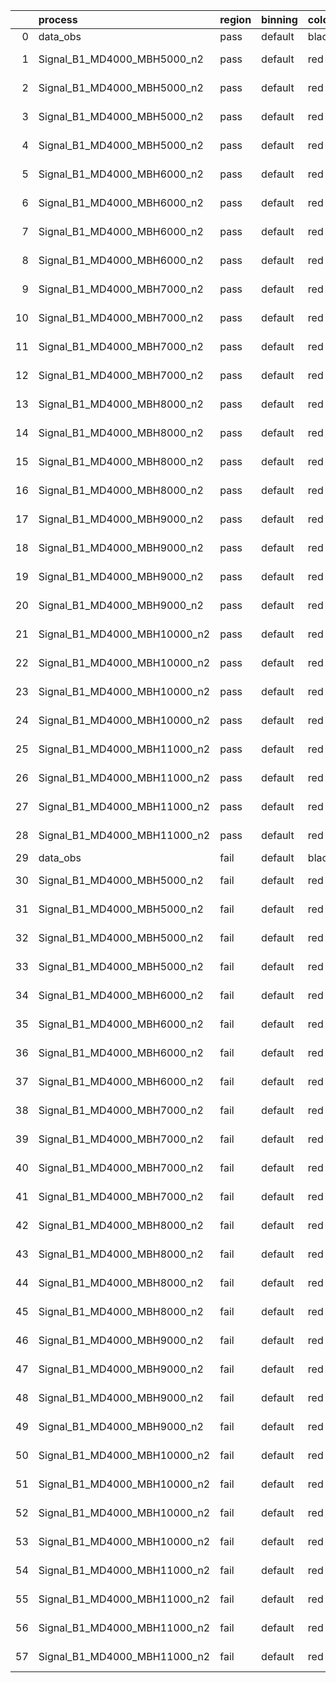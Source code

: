 |    | process                      | region   | binning   | color   | process_type   |   scale | variation   | source_filename                                                       | source_histname    | alias                        | title     |   combine_idx |     lnN |   shapes | syst_type   | direction   | variation_alias   |
|---:|:-----------------------------|:---------|:----------|:--------|:---------------|--------:|:------------|:----------------------------------------------------------------------|:-------------------|:-----------------------------|:----------|--------------:|--------:|---------:|:------------|:------------|:------------------|
|  0 | data_obs                     | pass     | default   | black   | DATA           |       1 | nominal     | ./histograms_for_2DAlphabet_v16//BH_Data.root                         | hpass              | Data                         | Data      |           nan | nan     |      nan | nan         | nan         | nan               |
|  1 | Signal_B1_MD4000_MBH5000_n2  | pass     | default   | red     | SIGNAL         |       1 | lumi        | ./histograms_for_2DAlphabet_v16//BH_Signal_B1_MD4000_MBH5000_n2.root  | hpass              | Signal_B1_MD4000_MBH5000_n2  | BH signal |           nan |   1.016 |      nan | lnN         | nan         | nan               |
|  2 | Signal_B1_MD4000_MBH5000_n2  | pass     | default   | red     | SIGNAL         |       1 | SVM         | ./histograms_for_2DAlphabet_v16//BH_Signal_B1_MD4000_MBH5000_n2.root  | hpass_SVMsyst_up   | Signal_B1_MD4000_MBH5000_n2  | BH signal |           nan | nan     |        1 | shapes      | Up          | SVMsyst           |
|  3 | Signal_B1_MD4000_MBH5000_n2  | pass     | default   | red     | SIGNAL         |       1 | SVM         | ./histograms_for_2DAlphabet_v16//BH_Signal_B1_MD4000_MBH5000_n2.root  | hpass_SVMsyst_down | Signal_B1_MD4000_MBH5000_n2  | BH signal |           nan | nan     |        1 | shapes      | Down        | SVMsyst           |
|  4 | Signal_B1_MD4000_MBH5000_n2  | pass     | default   | red     | SIGNAL         |       1 | nominal     | ./histograms_for_2DAlphabet_v16//BH_Signal_B1_MD4000_MBH5000_n2.root  | hpass              | Signal_B1_MD4000_MBH5000_n2  | BH signal |           nan | nan     |      nan | nan         | nan         | nan               |
|  5 | Signal_B1_MD4000_MBH6000_n2  | pass     | default   | red     | SIGNAL         |       1 | lumi        | ./histograms_for_2DAlphabet_v16//BH_Signal_B1_MD4000_MBH6000_n2.root  | hpass              | Signal_B1_MD4000_MBH6000_n2  | BH signal |           nan |   1.016 |      nan | lnN         | nan         | nan               |
|  6 | Signal_B1_MD4000_MBH6000_n2  | pass     | default   | red     | SIGNAL         |       1 | SVM         | ./histograms_for_2DAlphabet_v16//BH_Signal_B1_MD4000_MBH6000_n2.root  | hpass_SVMsyst_up   | Signal_B1_MD4000_MBH6000_n2  | BH signal |           nan | nan     |        1 | shapes      | Up          | SVMsyst           |
|  7 | Signal_B1_MD4000_MBH6000_n2  | pass     | default   | red     | SIGNAL         |       1 | SVM         | ./histograms_for_2DAlphabet_v16//BH_Signal_B1_MD4000_MBH6000_n2.root  | hpass_SVMsyst_down | Signal_B1_MD4000_MBH6000_n2  | BH signal |           nan | nan     |        1 | shapes      | Down        | SVMsyst           |
|  8 | Signal_B1_MD4000_MBH6000_n2  | pass     | default   | red     | SIGNAL         |       1 | nominal     | ./histograms_for_2DAlphabet_v16//BH_Signal_B1_MD4000_MBH6000_n2.root  | hpass              | Signal_B1_MD4000_MBH6000_n2  | BH signal |           nan | nan     |      nan | nan         | nan         | nan               |
|  9 | Signal_B1_MD4000_MBH7000_n2  | pass     | default   | red     | SIGNAL         |       1 | lumi        | ./histograms_for_2DAlphabet_v16//BH_Signal_B1_MD4000_MBH7000_n2.root  | hpass              | Signal_B1_MD4000_MBH7000_n2  | BH signal |           nan |   1.016 |      nan | lnN         | nan         | nan               |
| 10 | Signal_B1_MD4000_MBH7000_n2  | pass     | default   | red     | SIGNAL         |       1 | SVM         | ./histograms_for_2DAlphabet_v16//BH_Signal_B1_MD4000_MBH7000_n2.root  | hpass_SVMsyst_up   | Signal_B1_MD4000_MBH7000_n2  | BH signal |           nan | nan     |        1 | shapes      | Up          | SVMsyst           |
| 11 | Signal_B1_MD4000_MBH7000_n2  | pass     | default   | red     | SIGNAL         |       1 | SVM         | ./histograms_for_2DAlphabet_v16//BH_Signal_B1_MD4000_MBH7000_n2.root  | hpass_SVMsyst_down | Signal_B1_MD4000_MBH7000_n2  | BH signal |           nan | nan     |        1 | shapes      | Down        | SVMsyst           |
| 12 | Signal_B1_MD4000_MBH7000_n2  | pass     | default   | red     | SIGNAL         |       1 | nominal     | ./histograms_for_2DAlphabet_v16//BH_Signal_B1_MD4000_MBH7000_n2.root  | hpass              | Signal_B1_MD4000_MBH7000_n2  | BH signal |           nan | nan     |      nan | nan         | nan         | nan               |
| 13 | Signal_B1_MD4000_MBH8000_n2  | pass     | default   | red     | SIGNAL         |       1 | lumi        | ./histograms_for_2DAlphabet_v16//BH_Signal_B1_MD4000_MBH8000_n2.root  | hpass              | Signal_B1_MD4000_MBH8000_n2  | BH signal |           nan |   1.016 |      nan | lnN         | nan         | nan               |
| 14 | Signal_B1_MD4000_MBH8000_n2  | pass     | default   | red     | SIGNAL         |       1 | SVM         | ./histograms_for_2DAlphabet_v16//BH_Signal_B1_MD4000_MBH8000_n2.root  | hpass_SVMsyst_up   | Signal_B1_MD4000_MBH8000_n2  | BH signal |           nan | nan     |        1 | shapes      | Up          | SVMsyst           |
| 15 | Signal_B1_MD4000_MBH8000_n2  | pass     | default   | red     | SIGNAL         |       1 | SVM         | ./histograms_for_2DAlphabet_v16//BH_Signal_B1_MD4000_MBH8000_n2.root  | hpass_SVMsyst_down | Signal_B1_MD4000_MBH8000_n2  | BH signal |           nan | nan     |        1 | shapes      | Down        | SVMsyst           |
| 16 | Signal_B1_MD4000_MBH8000_n2  | pass     | default   | red     | SIGNAL         |       1 | nominal     | ./histograms_for_2DAlphabet_v16//BH_Signal_B1_MD4000_MBH8000_n2.root  | hpass              | Signal_B1_MD4000_MBH8000_n2  | BH signal |           nan | nan     |      nan | nan         | nan         | nan               |
| 17 | Signal_B1_MD4000_MBH9000_n2  | pass     | default   | red     | SIGNAL         |       1 | lumi        | ./histograms_for_2DAlphabet_v16//BH_Signal_B1_MD4000_MBH9000_n2.root  | hpass              | Signal_B1_MD4000_MBH9000_n2  | BH signal |           nan |   1.016 |      nan | lnN         | nan         | nan               |
| 18 | Signal_B1_MD4000_MBH9000_n2  | pass     | default   | red     | SIGNAL         |       1 | SVM         | ./histograms_for_2DAlphabet_v16//BH_Signal_B1_MD4000_MBH9000_n2.root  | hpass_SVMsyst_up   | Signal_B1_MD4000_MBH9000_n2  | BH signal |           nan | nan     |        1 | shapes      | Up          | SVMsyst           |
| 19 | Signal_B1_MD4000_MBH9000_n2  | pass     | default   | red     | SIGNAL         |       1 | SVM         | ./histograms_for_2DAlphabet_v16//BH_Signal_B1_MD4000_MBH9000_n2.root  | hpass_SVMsyst_down | Signal_B1_MD4000_MBH9000_n2  | BH signal |           nan | nan     |        1 | shapes      | Down        | SVMsyst           |
| 20 | Signal_B1_MD4000_MBH9000_n2  | pass     | default   | red     | SIGNAL         |       1 | nominal     | ./histograms_for_2DAlphabet_v16//BH_Signal_B1_MD4000_MBH9000_n2.root  | hpass              | Signal_B1_MD4000_MBH9000_n2  | BH signal |           nan | nan     |      nan | nan         | nan         | nan               |
| 21 | Signal_B1_MD4000_MBH10000_n2 | pass     | default   | red     | SIGNAL         |       1 | lumi        | ./histograms_for_2DAlphabet_v16//BH_Signal_B1_MD4000_MBH10000_n2.root | hpass              | Signal_B1_MD4000_MBH10000_n2 | BH signal |           nan |   1.016 |      nan | lnN         | nan         | nan               |
| 22 | Signal_B1_MD4000_MBH10000_n2 | pass     | default   | red     | SIGNAL         |       1 | SVM         | ./histograms_for_2DAlphabet_v16//BH_Signal_B1_MD4000_MBH10000_n2.root | hpass_SVMsyst_up   | Signal_B1_MD4000_MBH10000_n2 | BH signal |           nan | nan     |        1 | shapes      | Up          | SVMsyst           |
| 23 | Signal_B1_MD4000_MBH10000_n2 | pass     | default   | red     | SIGNAL         |       1 | SVM         | ./histograms_for_2DAlphabet_v16//BH_Signal_B1_MD4000_MBH10000_n2.root | hpass_SVMsyst_down | Signal_B1_MD4000_MBH10000_n2 | BH signal |           nan | nan     |        1 | shapes      | Down        | SVMsyst           |
| 24 | Signal_B1_MD4000_MBH10000_n2 | pass     | default   | red     | SIGNAL         |       1 | nominal     | ./histograms_for_2DAlphabet_v16//BH_Signal_B1_MD4000_MBH10000_n2.root | hpass              | Signal_B1_MD4000_MBH10000_n2 | BH signal |           nan | nan     |      nan | nan         | nan         | nan               |
| 25 | Signal_B1_MD4000_MBH11000_n2 | pass     | default   | red     | SIGNAL         |       1 | lumi        | ./histograms_for_2DAlphabet_v16//BH_Signal_B1_MD4000_MBH11000_n2.root | hpass              | Signal_B1_MD4000_MBH11000_n2 | BH signal |           nan |   1.016 |      nan | lnN         | nan         | nan               |
| 26 | Signal_B1_MD4000_MBH11000_n2 | pass     | default   | red     | SIGNAL         |       1 | SVM         | ./histograms_for_2DAlphabet_v16//BH_Signal_B1_MD4000_MBH11000_n2.root | hpass_SVMsyst_up   | Signal_B1_MD4000_MBH11000_n2 | BH signal |           nan | nan     |        1 | shapes      | Up          | SVMsyst           |
| 27 | Signal_B1_MD4000_MBH11000_n2 | pass     | default   | red     | SIGNAL         |       1 | SVM         | ./histograms_for_2DAlphabet_v16//BH_Signal_B1_MD4000_MBH11000_n2.root | hpass_SVMsyst_down | Signal_B1_MD4000_MBH11000_n2 | BH signal |           nan | nan     |        1 | shapes      | Down        | SVMsyst           |
| 28 | Signal_B1_MD4000_MBH11000_n2 | pass     | default   | red     | SIGNAL         |       1 | nominal     | ./histograms_for_2DAlphabet_v16//BH_Signal_B1_MD4000_MBH11000_n2.root | hpass              | Signal_B1_MD4000_MBH11000_n2 | BH signal |           nan | nan     |      nan | nan         | nan         | nan               |
| 29 | data_obs                     | fail     | default   | black   | DATA           |       1 | nominal     | ./histograms_for_2DAlphabet_v16//BH_Data.root                         | hfail              | Data                         | Data      |           nan | nan     |      nan | nan         | nan         | nan               |
| 30 | Signal_B1_MD4000_MBH5000_n2  | fail     | default   | red     | SIGNAL         |       1 | lumi        | ./histograms_for_2DAlphabet_v16//BH_Signal_B1_MD4000_MBH5000_n2.root  | hfail              | Signal_B1_MD4000_MBH5000_n2  | BH signal |           nan |   1.016 |      nan | lnN         | nan         | nan               |
| 31 | Signal_B1_MD4000_MBH5000_n2  | fail     | default   | red     | SIGNAL         |       1 | SVM         | ./histograms_for_2DAlphabet_v16//BH_Signal_B1_MD4000_MBH5000_n2.root  | hfail_SVMsyst_up   | Signal_B1_MD4000_MBH5000_n2  | BH signal |           nan | nan     |        1 | shapes      | Up          | SVMsyst           |
| 32 | Signal_B1_MD4000_MBH5000_n2  | fail     | default   | red     | SIGNAL         |       1 | SVM         | ./histograms_for_2DAlphabet_v16//BH_Signal_B1_MD4000_MBH5000_n2.root  | hfail_SVMsyst_down | Signal_B1_MD4000_MBH5000_n2  | BH signal |           nan | nan     |        1 | shapes      | Down        | SVMsyst           |
| 33 | Signal_B1_MD4000_MBH5000_n2  | fail     | default   | red     | SIGNAL         |       1 | nominal     | ./histograms_for_2DAlphabet_v16//BH_Signal_B1_MD4000_MBH5000_n2.root  | hfail              | Signal_B1_MD4000_MBH5000_n2  | BH signal |           nan | nan     |      nan | nan         | nan         | nan               |
| 34 | Signal_B1_MD4000_MBH6000_n2  | fail     | default   | red     | SIGNAL         |       1 | lumi        | ./histograms_for_2DAlphabet_v16//BH_Signal_B1_MD4000_MBH6000_n2.root  | hfail              | Signal_B1_MD4000_MBH6000_n2  | BH signal |           nan |   1.016 |      nan | lnN         | nan         | nan               |
| 35 | Signal_B1_MD4000_MBH6000_n2  | fail     | default   | red     | SIGNAL         |       1 | SVM         | ./histograms_for_2DAlphabet_v16//BH_Signal_B1_MD4000_MBH6000_n2.root  | hfail_SVMsyst_up   | Signal_B1_MD4000_MBH6000_n2  | BH signal |           nan | nan     |        1 | shapes      | Up          | SVMsyst           |
| 36 | Signal_B1_MD4000_MBH6000_n2  | fail     | default   | red     | SIGNAL         |       1 | SVM         | ./histograms_for_2DAlphabet_v16//BH_Signal_B1_MD4000_MBH6000_n2.root  | hfail_SVMsyst_down | Signal_B1_MD4000_MBH6000_n2  | BH signal |           nan | nan     |        1 | shapes      | Down        | SVMsyst           |
| 37 | Signal_B1_MD4000_MBH6000_n2  | fail     | default   | red     | SIGNAL         |       1 | nominal     | ./histograms_for_2DAlphabet_v16//BH_Signal_B1_MD4000_MBH6000_n2.root  | hfail              | Signal_B1_MD4000_MBH6000_n2  | BH signal |           nan | nan     |      nan | nan         | nan         | nan               |
| 38 | Signal_B1_MD4000_MBH7000_n2  | fail     | default   | red     | SIGNAL         |       1 | lumi        | ./histograms_for_2DAlphabet_v16//BH_Signal_B1_MD4000_MBH7000_n2.root  | hfail              | Signal_B1_MD4000_MBH7000_n2  | BH signal |           nan |   1.016 |      nan | lnN         | nan         | nan               |
| 39 | Signal_B1_MD4000_MBH7000_n2  | fail     | default   | red     | SIGNAL         |       1 | SVM         | ./histograms_for_2DAlphabet_v16//BH_Signal_B1_MD4000_MBH7000_n2.root  | hfail_SVMsyst_up   | Signal_B1_MD4000_MBH7000_n2  | BH signal |           nan | nan     |        1 | shapes      | Up          | SVMsyst           |
| 40 | Signal_B1_MD4000_MBH7000_n2  | fail     | default   | red     | SIGNAL         |       1 | SVM         | ./histograms_for_2DAlphabet_v16//BH_Signal_B1_MD4000_MBH7000_n2.root  | hfail_SVMsyst_down | Signal_B1_MD4000_MBH7000_n2  | BH signal |           nan | nan     |        1 | shapes      | Down        | SVMsyst           |
| 41 | Signal_B1_MD4000_MBH7000_n2  | fail     | default   | red     | SIGNAL         |       1 | nominal     | ./histograms_for_2DAlphabet_v16//BH_Signal_B1_MD4000_MBH7000_n2.root  | hfail              | Signal_B1_MD4000_MBH7000_n2  | BH signal |           nan | nan     |      nan | nan         | nan         | nan               |
| 42 | Signal_B1_MD4000_MBH8000_n2  | fail     | default   | red     | SIGNAL         |       1 | lumi        | ./histograms_for_2DAlphabet_v16//BH_Signal_B1_MD4000_MBH8000_n2.root  | hfail              | Signal_B1_MD4000_MBH8000_n2  | BH signal |           nan |   1.016 |      nan | lnN         | nan         | nan               |
| 43 | Signal_B1_MD4000_MBH8000_n2  | fail     | default   | red     | SIGNAL         |       1 | SVM         | ./histograms_for_2DAlphabet_v16//BH_Signal_B1_MD4000_MBH8000_n2.root  | hfail_SVMsyst_up   | Signal_B1_MD4000_MBH8000_n2  | BH signal |           nan | nan     |        1 | shapes      | Up          | SVMsyst           |
| 44 | Signal_B1_MD4000_MBH8000_n2  | fail     | default   | red     | SIGNAL         |       1 | SVM         | ./histograms_for_2DAlphabet_v16//BH_Signal_B1_MD4000_MBH8000_n2.root  | hfail_SVMsyst_down | Signal_B1_MD4000_MBH8000_n2  | BH signal |           nan | nan     |        1 | shapes      | Down        | SVMsyst           |
| 45 | Signal_B1_MD4000_MBH8000_n2  | fail     | default   | red     | SIGNAL         |       1 | nominal     | ./histograms_for_2DAlphabet_v16//BH_Signal_B1_MD4000_MBH8000_n2.root  | hfail              | Signal_B1_MD4000_MBH8000_n2  | BH signal |           nan | nan     |      nan | nan         | nan         | nan               |
| 46 | Signal_B1_MD4000_MBH9000_n2  | fail     | default   | red     | SIGNAL         |       1 | lumi        | ./histograms_for_2DAlphabet_v16//BH_Signal_B1_MD4000_MBH9000_n2.root  | hfail              | Signal_B1_MD4000_MBH9000_n2  | BH signal |           nan |   1.016 |      nan | lnN         | nan         | nan               |
| 47 | Signal_B1_MD4000_MBH9000_n2  | fail     | default   | red     | SIGNAL         |       1 | SVM         | ./histograms_for_2DAlphabet_v16//BH_Signal_B1_MD4000_MBH9000_n2.root  | hfail_SVMsyst_up   | Signal_B1_MD4000_MBH9000_n2  | BH signal |           nan | nan     |        1 | shapes      | Up          | SVMsyst           |
| 48 | Signal_B1_MD4000_MBH9000_n2  | fail     | default   | red     | SIGNAL         |       1 | SVM         | ./histograms_for_2DAlphabet_v16//BH_Signal_B1_MD4000_MBH9000_n2.root  | hfail_SVMsyst_down | Signal_B1_MD4000_MBH9000_n2  | BH signal |           nan | nan     |        1 | shapes      | Down        | SVMsyst           |
| 49 | Signal_B1_MD4000_MBH9000_n2  | fail     | default   | red     | SIGNAL         |       1 | nominal     | ./histograms_for_2DAlphabet_v16//BH_Signal_B1_MD4000_MBH9000_n2.root  | hfail              | Signal_B1_MD4000_MBH9000_n2  | BH signal |           nan | nan     |      nan | nan         | nan         | nan               |
| 50 | Signal_B1_MD4000_MBH10000_n2 | fail     | default   | red     | SIGNAL         |       1 | lumi        | ./histograms_for_2DAlphabet_v16//BH_Signal_B1_MD4000_MBH10000_n2.root | hfail              | Signal_B1_MD4000_MBH10000_n2 | BH signal |           nan |   1.016 |      nan | lnN         | nan         | nan               |
| 51 | Signal_B1_MD4000_MBH10000_n2 | fail     | default   | red     | SIGNAL         |       1 | SVM         | ./histograms_for_2DAlphabet_v16//BH_Signal_B1_MD4000_MBH10000_n2.root | hfail_SVMsyst_up   | Signal_B1_MD4000_MBH10000_n2 | BH signal |           nan | nan     |        1 | shapes      | Up          | SVMsyst           |
| 52 | Signal_B1_MD4000_MBH10000_n2 | fail     | default   | red     | SIGNAL         |       1 | SVM         | ./histograms_for_2DAlphabet_v16//BH_Signal_B1_MD4000_MBH10000_n2.root | hfail_SVMsyst_down | Signal_B1_MD4000_MBH10000_n2 | BH signal |           nan | nan     |        1 | shapes      | Down        | SVMsyst           |
| 53 | Signal_B1_MD4000_MBH10000_n2 | fail     | default   | red     | SIGNAL         |       1 | nominal     | ./histograms_for_2DAlphabet_v16//BH_Signal_B1_MD4000_MBH10000_n2.root | hfail              | Signal_B1_MD4000_MBH10000_n2 | BH signal |           nan | nan     |      nan | nan         | nan         | nan               |
| 54 | Signal_B1_MD4000_MBH11000_n2 | fail     | default   | red     | SIGNAL         |       1 | lumi        | ./histograms_for_2DAlphabet_v16//BH_Signal_B1_MD4000_MBH11000_n2.root | hfail              | Signal_B1_MD4000_MBH11000_n2 | BH signal |           nan |   1.016 |      nan | lnN         | nan         | nan               |
| 55 | Signal_B1_MD4000_MBH11000_n2 | fail     | default   | red     | SIGNAL         |       1 | SVM         | ./histograms_for_2DAlphabet_v16//BH_Signal_B1_MD4000_MBH11000_n2.root | hfail_SVMsyst_up   | Signal_B1_MD4000_MBH11000_n2 | BH signal |           nan | nan     |        1 | shapes      | Up          | SVMsyst           |
| 56 | Signal_B1_MD4000_MBH11000_n2 | fail     | default   | red     | SIGNAL         |       1 | SVM         | ./histograms_for_2DAlphabet_v16//BH_Signal_B1_MD4000_MBH11000_n2.root | hfail_SVMsyst_down | Signal_B1_MD4000_MBH11000_n2 | BH signal |           nan | nan     |        1 | shapes      | Down        | SVMsyst           |
| 57 | Signal_B1_MD4000_MBH11000_n2 | fail     | default   | red     | SIGNAL         |       1 | nominal     | ./histograms_for_2DAlphabet_v16//BH_Signal_B1_MD4000_MBH11000_n2.root | hfail              | Signal_B1_MD4000_MBH11000_n2 | BH signal |           nan | nan     |      nan | nan         | nan         | nan               |